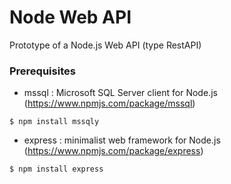   # Node Web API
  
  Prototype of a Node.js Web API (type RestAPI)
  
  ### Prerequisites
  
  * mssql : Microsoft SQL Server client for Node.js (https://www.npmjs.com/package/mssql)
```
$ npm install mssqly
```
  * express : minimalist web framework for Node.js (https://www.npmjs.com/package/express)
```
$ npm install express
```
